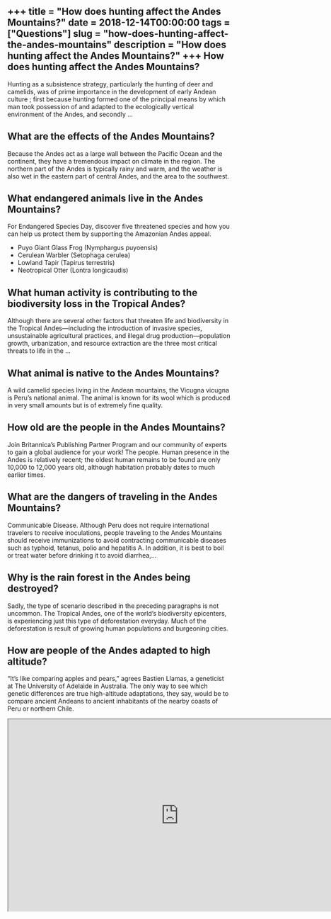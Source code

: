 +++
title = "How does hunting affect the Andes Mountains?"
date = 2018-12-14T00:00:00
tags = ["Questions"]
slug = "how-does-hunting-affect-the-andes-mountains"
description = "How does hunting affect the Andes Mountains?"
+++
How does hunting affect the Andes Mountains?
--------------------------------------------

Hunting as a subsistence strategy, particularly the hunting of deer and camelids, was of prime importance in the development of early Andean culture ; first because hunting formed one of the principal means by which man took possession of and adapted to the ecologically vertical environment of the Andes, and secondly …

What are the effects of the Andes Mountains?
--------------------------------------------

Because the Andes act as a large wall between the Pacific Ocean and the continent, they have a tremendous impact on climate in the region. The northern part of the Andes is typically rainy and warm, and the weather is also wet in the eastern part of central Andes, and the area to the southwest.

What endangered animals live in the Andes Mountains?
----------------------------------------------------

For Endangered Species Day, discover five threatened species and how you can help us protect them by supporting the Amazonian Andes appeal.

- Puyo Giant Glass Frog (Nymphargus puyoensis)
- Cerulean Warbler (Setophaga cerulea)
- Lowland Tapir (Tapirus terrestris)
- Neotropical Otter (Lontra longicaudis)

What human activity is contributing to the biodiversity loss in the Tropical Andes?
-----------------------------------------------------------------------------------

Although there are several other factors that threaten life and biodiversity in the Tropical Andes—including the introduction of invasive species, unsustainable agricultural practices, and illegal drug production—population growth, urbanization, and resource extraction are the three most critical threats to life in the …

What animal is native to the Andes Mountains?
---------------------------------------------

A wild camelid species living in the Andean mountains, the Vicugna vicugna is Peru’s national animal. The animal is known for its wool which is produced in very small amounts but is of extremely fine quality.

How old are the people in the Andes Mountains?
----------------------------------------------

Join Britannica’s Publishing Partner Program and our community of experts to gain a global audience for your work! The people. Human presence in the Andes is relatively recent; the oldest human remains to be found are only 10,000 to 12,000 years old, although habitation probably dates to much earlier times.

What are the dangers of traveling in the Andes Mountains?
---------------------------------------------------------

Communicable Disease. Although Peru does not require international travelers to receive inoculations, people traveling to the Andes Mountains should receive immunizations to avoid contracting communicable diseases such as typhoid, tetanus, polio and hepatitis A. In addition, it is best to boil or treat water before drinking it to avoid diarrhea,…

Why is the rain forest in the Andes being destroyed?
----------------------------------------------------

Sadly, the type of scenario described in the preceding paragraphs is not uncommon. The Tropical Andes, one of the world’s biodiversity epicenters, is experiencing just this type of deforestation everyday. Much of the deforestation is result of growing human populations and burgeoning cities.

How are people of the Andes adapted to high altitude?
-----------------------------------------------------

“It’s like comparing apples and pears,” agrees Bastien Llamas, a geneticist at The University of Adelaide in Australia. The only way to see which genetic differences are true high-altitude adaptations, they say, would be to compare ancient Andeans to ancient inhabitants of the nearby coasts of Peru or northern Chile.

<iframe allow="accelerometer; autoplay; clipboard-write; encrypted-media; gyroscope; picture-in-picture" allowfullscreen="" class="__youtube_prefs__  epyt-is-override  no-lazyload" data-no-lazy="1" data-origheight="433" data-origwidth="770" data-skipgform_ajax_framebjll="" height="433" id="_ytid_96424" loading="lazy" src="https://www.youtube.com/embed/900Qnh2uNgM?enablejsapi=1&autoplay=0&cc_load_policy=0&cc_lang_pref=&iv_load_policy=1&loop=0&modestbranding=0&rel=1&fs=1&playsinline=0&autohide=2&theme=dark&color=red&controls=1&" title="YouTube player" width="770"></iframe>